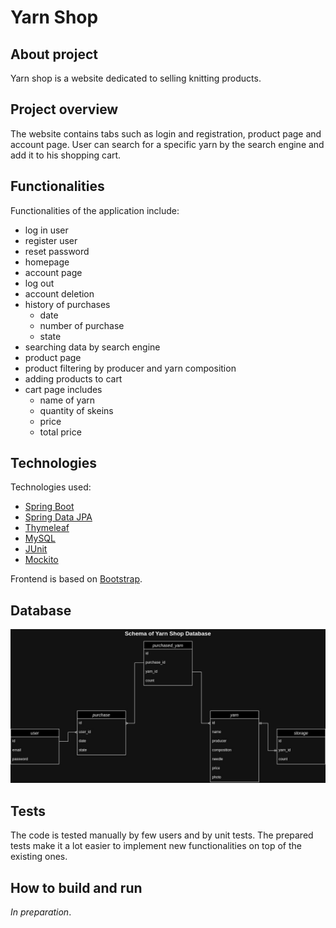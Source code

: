 # Yarn Shop
## About project
Yarn shop is a website dedicated to selling knitting products. 

## Project overview
The website contains tabs such as login and registration, product page and account page. User can search for a specific yarn by the search engine and add it to his shopping cart.

## Functionalities
Functionalities of the application include:

- log in user
- register user
- reset password
- homepage
- account page
- log out
- account deletion
- history of purchases
	- date
	- number of purchase
	- state
- searching data by search engine
- product page
- product filtering by producer and yarn composition
- adding products to cart
- cart page includes
	- name of yarn
	- quantity of skeins
	- price 
	- total price

## Technologies
Technologies used:
- [Spring Boot](https://spring.io/projects/spring-boot)
- [Spring Data JPA](https://spring.io/projects/spring-data-jpa)
- [Thymeleaf](https://www.thymeleaf.org/)
- [MySQL](https://www.mysql.com/)
- [JUnit](https://junit.org/junit5/)
- [Mockito](https://site.mockito.org/)

Frontend is based on [Bootstrap](https://getbootstrap.com/).

## Database
![](https://github.com/jgmbl/yarn-shop/blob/main/Screenshots/yarn-shop-database.jpg)

## Tests

The code is tested manually by few users and by unit tests. The prepared tests make it a lot easier to implement new functionalities on top of the existing ones.

## How to build and run
*In preparation*.
